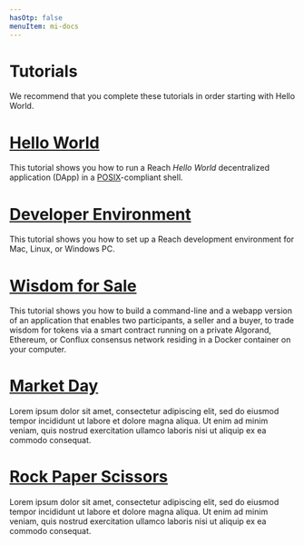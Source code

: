 ```yaml
---
hasOtp: false
menuItem: mi-docs
---
```


# Tutorials

We recommend that you complete these tutorials in order starting with Hello World.

# [Hello World](/en/books/essentials/tutorials/hello-world/)

This tutorial shows you how to run a Reach *Hello World* decentralized application (DApp) in a [POSIX](https://en.wikipedia.org/wiki/POSIX)-compliant shell.

# [Developer Environment](/en/books/essentials/tutorials/developer-environment/)

This tutorial shows you how to set up a Reach development environment for Mac, Linux, or Windows PC. 

# [Wisdom for Sale](/en/books/essentials/tutorials/wisdom-for-sale/)

This tutorial shows you how to build a command-line and a webapp version of an application that enables two participants, a seller and a buyer, to trade wisdom for tokens via a smart contract running on a private Algorand, Ethereum, or Conflux consensus network residing in a Docker container on your computer.

# [Market Day](/en/books/essentials/tutorials/market-day/)

Lorem ipsum dolor sit amet, consectetur adipiscing elit, sed do eiusmod tempor incididunt ut labore et dolore magna aliqua. Ut enim ad minim veniam, quis nostrud exercitation ullamco laboris nisi ut aliquip ex ea commodo consequat.

# [Rock Paper Scissors](/en/books/essentials/tutorials/rock-paper-scissors/)

Lorem ipsum dolor sit amet, consectetur adipiscing elit, sed do eiusmod tempor incididunt ut labore et dolore magna aliqua. Ut enim ad minim veniam, quis nostrud exercitation ullamco laboris nisi ut aliquip ex ea commodo consequat.
